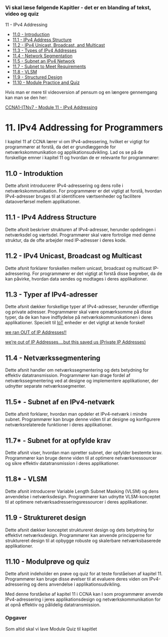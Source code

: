 ### Vi skal læse følgende Kapitler - det er en blanding af tekst, video og quiz

11 - IPv4 Addressing

- [11.0 - Introduction](https://contenthub.netacad.com/itn-dl/8.0.1?lng=en#11.0)
- [11.1 - IPv4 Address Structure](https://contenthub.netacad.com/itn-dl/8.0.1?lng=en#11.1)
- [11.2 - IPv4 Unicast, Broadcast, and Multicast](https://contenthub.netacad.com/itn-dl/8.0.1?lng=en#11.2)
- [11.3 - Types of IPv4 Addresses](https://contenthub.netacad.com/itn-dl/8.0.1?lng=en#11.3)
- [11.4 - Network Segmentation](https://contenthub.netacad.com/itn-dl/8.0.1?lng=en#11.4)
- [11.5 - Subnet an IPv4 Network](https://contenthub.netacad.com/itn-dl/8.0.1?lng=en#11.5)
- [11.7 - Subnet to Meet Requirements](https://contenthub.netacad.com/itn-dl/8.0.1?lng=en#11.7)
- [11.8 - VLSM](https://contenthub.netacad.com/itn-dl/8.0.1?lng=en#11.8)
- [11.9 - Structured Design](https://contenthub.netacad.com/itn-dl/8.0.1?lng=en#11.9)
- [11.10 - Module Practice and Quiz](https://contenthub.netacad.com/itn-dl/8.0.1?lng=en#11.10)

Hvis man er mere til videoversion af pensum og en længere gennemgang kan man se den her:

[CCNA1-ITNv7 - Module 11 - IPv4 Addressing](https://www.youtube.com/watch?v=w5_FOkER48c&list=PL1U-z6tCj5WAakxzJFWN0y3jvOfklHq7J&index=11&pp=iAQB)

# 11. IPv4 Addressing for Programmers

I kapitel 11 af CCNA lærer vi om IPv4-adressering, hvilket er vigtigt for programmører at forstå, da det er grundlæggende for netværkskommunikation og applikationsudvikling. Lad os se på de forskellige emner i kapitel 11 og hvordan de er relevante for programmører:

## 11.0 - Introduktion

Dette afsnit introducerer IPv4-adressering og dens rolle i netværkskommunikation. For programmører er det vigtigt at forstå, hvordan IPv4-adresser bruges til at identificere værtsenheder og facilitere dataoverførsel mellem applikationer.

## 11.1 - IPv4 Address Structure

Dette afsnit beskriver strukturen af IPv4-adresser, herunder opdelingen i netværksdel og værtsdel. Programmører skal være fortrolige med denne struktur, da de ofte arbejder med IP-adresser i deres kode.

## 11.2 - IPv4 Unicast, Broadcast og Multicast

Dette afsnit forklarer forskellen mellem unicast, broadcast og multicast IP-adressering. For programmører er det vigtigt at forstå disse begreber, da de kan påvirke, hvordan data sendes og modtages i deres applikationer.

## 11.3 - Typer af IPv4-adresser

Dette afsnit dækker forskellige typer af IPv4-adresser, herunder offentlige og private adresser. Programmører skal være opmærksomme på disse typer, da de kan have indflydelse på netværkskommunikationen i deres applikationer. Specielt til [IoT](https://www.notion.so/IoT-2331f996a4f44315a32d0e07d1b8d34d?pvs=21) enheder er det vigtigt at kende forskel!

[we ran OUT of IP Addresses!!](https://www.youtube.com/watch?v=tcae4TSSMo8&list=PLIhvC56v63IKrRHh3gvZZBAGvsvOhwrRF&index=2&pp=iAQB)

[we’re out of IP Addresses….but this saved us (Private IP Addresses)](https://www.youtube.com/watch?v=8bhvn9tQk8o&list=PLIhvC56v63IKrRHh3gvZZBAGvsvOhwrRF&index=3&pp=iAQB)

## 11.4 - Netværkssegmentering

Dette afsnit handler om netværkssegmentering og dets betydning for effektiv datatransmission. Programmører kan drage fordel af netværkssegmentering ved at designe og implementere applikationer, der udnytter separate netværkssegmenter.

## 11.5* - Subnet af en IPv4-netværk

Dette afsnit forklarer, hvordan man opdeler et IPv4-netværk i mindre subnet. Programmører kan bruge denne viden til at designe og konfigurere netværksrelaterede funktioner i deres applikationer.

## 11.7* - Subnet for at opfylde krav

Dette afsnit viser, hvordan man opretter subnet, der opfylder bestemte krav. Programmører kan bruge denne viden til at optimere netværksressourcer og sikre effektiv datatransmission i deres applikationer.

## 11.8* - VLSM

Dette afsnit introducerer Variable Length Subnet Masking (VLSM) og dens anvendelse i netværksdesign. Programmører kan udnytte VLSM-konceptet til at optimere netværksadresseringsressourcer i deres applikationer.

## 11.9 - Struktureret design

Dette afsnit dækker konceptet struktureret design og dets betydning for effektivt netværksdesign. Programmører kan anvende principperne for struktureret design til at opbygge robuste og skalerbare netværksbaserede applikationer.

## 11.10 - Modulprøve og quiz

Dette afsnit indeholder en prøve og quiz for at teste forståelsen af kapitel 11. Programmører kan bruge disse øvelser til at evaluere deres viden om IPv4-adressering og dens anvendelse i applikationsudvikling.

Med denne forståelse af kapitel 11 i CCNA kan I som programmører anvende IPv4-adressering i jeres applikationsdesign og netværkskommunikation for at opnå effektiv og pålidelig datatransmission.

### Opgaver

Som altid skal vi lave Module Quiz til kapitlet